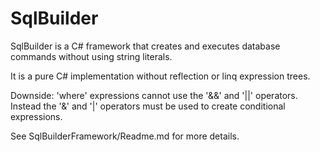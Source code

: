 # SqlBuilder

SqlBuilder is a C# framework that creates and executes database commands without using string literals.

It is a pure C# implementation without reflection or linq expression trees.

Downside: 'where' expressions cannot use the '&&' and '||' operators. Instead the '&' and '|' operators must be used to create conditional expressions.

See SqlBuilderFramework/Readme.md for more details.
